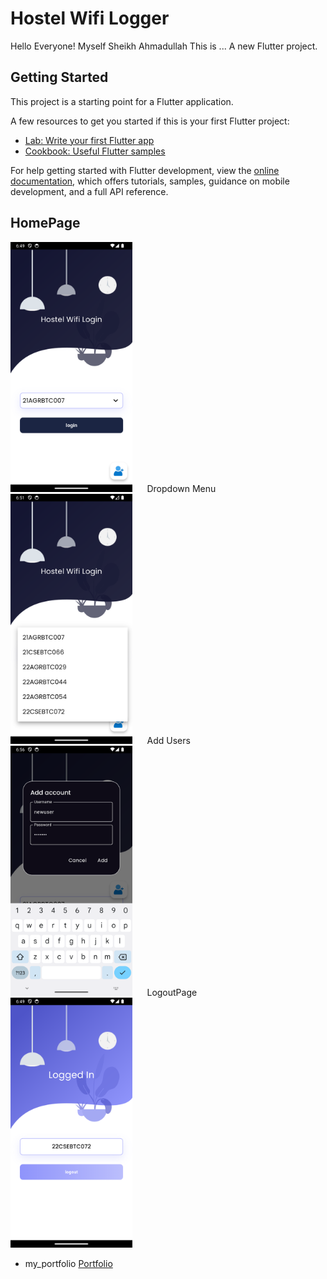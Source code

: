 # Hostel Wifi Logger
Hello Everyone!
Myself Sheikh Ahmadullah
This is ... 
A new Flutter project.

## Getting Started

This project is a starting point for a Flutter application.

A few resources to get you started if this is your first Flutter project:

- [Lab: Write your first Flutter app](https://docs.flutter.dev/get-started/codelab)
- [Cookbook: Useful Flutter samples](https://docs.flutter.dev/cookbook)

For help getting started with Flutter development, view the
[online documentation](https://docs.flutter.dev/), which offers tutorials,
samples, guidance on mobile development, and a full API reference.
## HomePage 
  <img src="scr_shots/homepage.png" height="400em" /> Dropdown Menu <img src="scr_shots/dropdownmenu.png" height="400em" />
Add Users
  <img src="scr_shots/add_user.png" height="400em" />
LogoutPage
  <img src="scr_shots/logout_screen.png" height="400em" />

<!-- Add this CSS style to align images in a row -->
<style>
  img {
    display: inline-block;
    margin-right: 20px; /* Adjust the margin as needed */
  }
</style>

 
* my_portfolio [Portfolio](https://sk-ahmd.github.io/)
